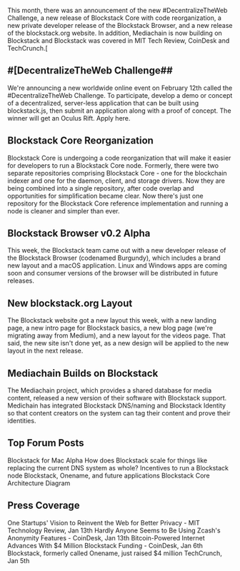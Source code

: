 This month, there was an announcement of the new #DecentralizeTheWeb Challenge, a new release of Blockstack Core with code reorganization, a new private developer release of the Blockstack Browser, and a new release of the blockstack.org website. In addition, Mediachain is now building on Blockstack and Blockstack was covered in MIT Tech Review, CoinDesk and TechCrunch.[

## #[DecentralizeTheWeb Challenge##

We're announcing a new worldwide online event on February 12th called the #DecentralizeTheWeb Challenge. To participate, develop a demo or concept of a decentralized, server-less application that can be built using blockstack.js, then submit an application along with a proof of concept. The winner will get an Oculus Rift. Apply here.

## Blockstack Core Reorganization

Blockstack Core is undergoing a code reorganization that will make it easier for developers to run a Blockstack Core node. Formerly, there were two separate repositories comprising Blockstack Core - one for the blockchain indexer and one for the daemon, client, and storage drivers. Now they are being combined into a single repository, after code overlap and opportunities for simplification became clear. Now there's just one repository for the Blockstack Core reference implementation and running a node is cleaner and simpler than ever.

## Blockstack Browser v0.2 Alpha

This week, the Blockstack team came out with a new developer release of the Blockstack Browser (codenamed Burgundy), which includes a brand new layout and a macOS application. Linux and Windows apps are coming soon and consumer versions of the browser will be distributed in future releases.

## New blockstack.org Layout

The Blockstack website got a new layout this week, with a new landing page, a new intro page for Blockstack basics, a new blog page (we're migrating away from Medium), and a new layout for the videos page. That said, the new site isn't done yet, as a new design will be applied to the new layout in the next release.

## Mediachain Builds on Blockstack

The Mediachain project, which provides a shared database for media content, released a new version of their software with Blockstack support. Medichain has integrated Blockstack DNS/naming and Blockstack Identity so that content creators on the system can tag their content and prove their identities.

## Top Forum Posts

Blockstack for Mac Alpha
How does Blockstack scale for things like replacing the current DNS system as whole?
Incentives to run a Blockstack node
Blockstack, Onename, and future applications
Blockstack Core Architecture Diagram

## Press Coverage

One Startups' Vision to Reinvent the Web for Better Privacy - MIT Technology Review, Jan 13th
Hardly Anyone Seems to Be Using Zcash's Anonymity Features - CoinDesk, Jan 13th
Bitcoin-Powered Internet Advances With $4 Million Blockstack Funding - CoinDesk, Jan 6th
Blockstack, formerly called Onename, just raised $4 million TechCrunch, Jan 5th
